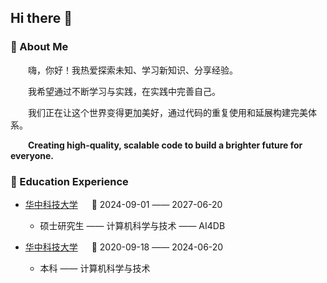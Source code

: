 ## Hi there 👋
<tr><td>

### 🤺 About Me
<p>&emsp;&emsp;嗨，你好！我热爱探索未知、学习新知识、分享经验。</p>
<p>&emsp;&emsp;我希望通过不断学习与实践，在实践中完善自己。</p>
<p>&emsp;&emsp;我们正在让这个世界变得更加美好，通过代码的重复使用和延展构建完美体系。</p>
<p>&emsp;&emsp;<strong>Creating high-quality, scalable code to build a brighter future for everyone.</strong></p>

</td></tr>

<tr><td>

### 🏢 Education Experience

- [华中科技大学](https://www.hust.edu.cn/) &emsp; 📌 2024-09-01 —— 2027-06-20

  - 硕士研究生 —— 计算机科学与技术 —— AI4DB


- [华中科技大学](https://www.hust.edu.cn/) &emsp; 📌 2020-09-18 —— 2024-06-20

  - 本科 —— 计算机科学与技术

</td></tr>

<tr><td>


